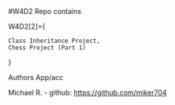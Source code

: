 #W4D2  Repo contains

W4D2[2]={

    Class Inheritance Project,
    Chess Project (Part 1)

}

Authors App/acc

Michael R. - github: https://github.com/miker704